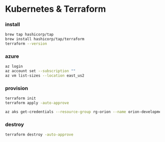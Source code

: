 # Kubernetes & Terraform

### install
```sh
brew tap hashicorp/tap
brew install hashicorp/tap/terraform
terraform --version
```

### azure
```sh
az login
az account set --subscription ""
az vm list-sizes --location east_us2
```

### provision
```sh
terraform init
terraform apply -auto-approve

az aks get-credentials --resource-group rg-orion --name orion-development --overwrite-existing
```

### destroy
```sh
terraform destroy -auto-approve
```